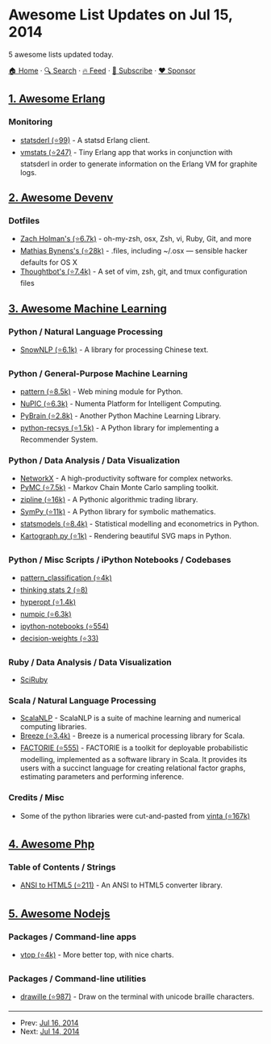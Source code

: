 # Awesome List Updates on Jul 15, 2014

5 awesome lists updated today.

[🏠 Home](/README.md) · [🔍 Search](https://www.trackawesomelist.com/search/) · [🔥 Feed](https://www.trackawesomelist.com/rss.xml) · [📮 Subscribe](https://trackawesomelist.us17.list-manage.com/subscribe?u=d2f0117aa829c83a63ec63c2f&id=36a103854c) · [❤️  Sponsor](https://github.com/sponsors/theowenyoung)



## [1. Awesome Erlang](/content/drobakowski/awesome-erlang/README.md)

### Monitoring

*   [statsderl (⭐99)](https://github.com/lpgauth/statsderl) - A statsd Erlang client.
*   [vmstats (⭐247)](https://github.com/ferd/vmstats) - Tiny Erlang app that works in conjunction with statsderl in order to generate information on the Erlang VM for graphite logs.

## [2. Awesome Devenv](/content/jondot/awesome-devenv/README.md)

### Dotfiles

*   [Zach Holman's (⭐6.7k)](https://github.com/holman/dotfiles) - oh-my-zsh, osx, Zsh, vi, Ruby, Git, and more
*   [Mathias Bynens's (⭐28k)](https://github.com/mathiasbynens/dotfiles) - .files, including \~/.osx — sensible hacker defaults for OS X
*   [Thoughtbot's (⭐7.4k)](https://github.com/thoughtbot/dotfiles) - A set of vim, zsh, git, and tmux configuration files

## [3. Awesome Machine Learning](/content/josephmisiti/awesome-machine-learning/README.md)

### Python / Natural Language Processing

*   [SnowNLP (⭐6.1k)](https://github.com/isnowfy/snownlp) - A library for processing Chinese text.

### Python / General-Purpose Machine Learning

*   [pattern (⭐8.5k)](https://github.com/clips/pattern) - Web mining module for Python.
*   [NuPIC (⭐6.3k)](https://github.com/numenta/nupic) - Numenta Platform for Intelligent Computing.
*   [PyBrain (⭐2.8k)](https://github.com/pybrain/pybrain) - Another Python Machine Learning Library.
*   [python-recsys (⭐1.5k)](https://github.com/ocelma/python-recsys) - A Python library for implementing a Recommender System.

### Python / Data Analysis / Data Visualization

*   [NetworkX](https://networkx.github.io/) - A high-productivity software for complex networks.
*   [PyMC (⭐7.5k)](https://github.com/pymc-devs/pymc) - Markov Chain Monte Carlo sampling toolkit.
*   [zipline (⭐16k)](https://github.com/quantopian/zipline) - A Pythonic algorithmic trading library.
*   [SymPy (⭐11k)](https://github.com/sympy/sympy) - A Python library for symbolic mathematics.
*   [statsmodels (⭐8.4k)](https://github.com/statsmodels/statsmodels) - Statistical modelling and econometrics in Python.
*   [Kartograph.py (⭐1k)](https://github.com/kartograph/kartograph.py) - Rendering beautiful SVG maps in Python.

### Python / Misc Scripts / iPython Notebooks / Codebases

*   [pattern\_classification (⭐4k)](https://github.com/rasbt/pattern_classification)
*   [thinking stats 2 (⭐8)](https://github.com/Wavelets/ThinkStats2)
*   [hyperopt (⭐1.4k)](https://github.com/hyperopt/hyperopt-sklearn)
*   [numpic (⭐6.3k)](https://github.com/numenta/nupic)
*   [ipython-notebooks (⭐554)](https://github.com/ogrisel/notebooks)
*   [decision-weights (⭐33)](https://github.com/CamDavidsonPilon/decision-weights)

### Ruby / Data Analysis / Data Visualization

*   [SciRuby](http://sciruby.com/)

### Scala / Natural Language Processing

*   [ScalaNLP](http://www.scalanlp.org/) - ScalaNLP is a suite of machine learning and numerical computing libraries.
*   [Breeze (⭐3.4k)](https://github.com/scalanlp/breeze) - Breeze is a numerical processing library for Scala.
*   [FACTORIE (⭐555)](https://github.com/factorie/factorie) - FACTORIE is a toolkit for deployable probabilistic modelling, implemented as a software library in Scala. It provides its users with a succinct language for creating relational factor graphs, estimating parameters and performing inference.

### Credits / Misc

*   Some of the python libraries were cut-and-pasted from [vinta (⭐167k)](https://github.com/vinta/awesome-python)

## [4. Awesome Php](/content/ziadoz/awesome-php/README.md)

### Table of Contents / Strings

*   [ANSI to HTML5 (⭐211)](https://github.com/sensiolabs/ansi-to-html) - An ANSI to HTML5 converter library.

## [5. Awesome Nodejs](/content/sindresorhus/awesome-nodejs/README.md)

### Packages / Command-line apps

*   [vtop (⭐4k)](https://github.com/MrRio/vtop) - More better top, with nice charts.

### Packages / Command-line utilities

*   [drawille (⭐987)](https://github.com/madbence/node-drawille) - Draw on the terminal with unicode braille characters.

---

- Prev: [Jul 16, 2014](/content/2014/07/16/README.md)
- Next: [Jul 14, 2014](/content/2014/07/14/README.md)